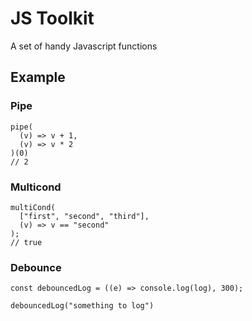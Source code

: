 # JS Toolkit

A set of handy Javascript functions

## Example

### Pipe

```
pipe(
  (v) => v + 1,
  (v) => v * 2
)(0)
// 2
```

### Multicond

```
multiCond(
  ["first", "second", "third"],
  (v) => v == "second"
);
// true

```

### Debounce

```
const debouncedLog = ((e) => console.log(log), 300);

debouncedLog("something to log")
```
